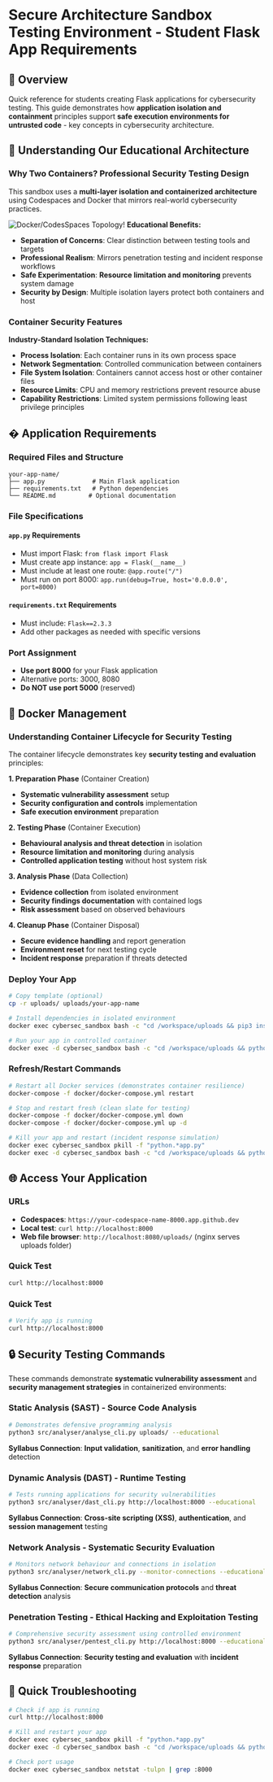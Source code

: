 # Secure Architecture Sandbox Testing Environment - Student Flask App Requirements

## 🎯 Overview

Quick reference for students creating Flask applications for cybersecurity
testing. This guide demonstrates how **application isolation and containment**
principles support **safe execution environments for untrusted code** - key
concepts in cybersecurity architecture.

## 🐳 Understanding Our Educational Architecture

### Why Two Containers? Professional Security Testing Design

This sandbox uses a **multi-layer isolation and containerized architecture** using Codespaces and Docker that mirrors real-world cybersecurity practices.

![Docker/CodesSpaces Topology!](images/secure_architecture_sandbox_network_topology.png "Docker/CodesSpaces Topology")
**Educational Benefits:**

- **Separation of Concerns**: Clear distinction between testing tools and
  targets
- **Professional Realism**: Mirrors penetration testing and incident response
  workflows
- **Safe Experimentation**: **Resource limitation and monitoring** prevents
  system damage
- **Security by Design**: Multiple isolation layers protect both containers and
  host

### Container Security Features

**Industry-Standard Isolation Techniques:**

- **Process Isolation**: Each container runs in its own process space
- **Network Segmentation**: Controlled communication between containers
- **File System Isolation**: Containers cannot access host or other container
  files
- **Resource Limits**: CPU and memory restrictions prevent resource abuse
- **Capability Restrictions**: Limited system permissions following least
  privilege principles

## � Application Requirements

### Required Files and Structure

```
your-app-name/
├── app.py             # Main Flask application
├── requirements.txt   # Python dependencies
└── README.md         # Optional documentation
```

### File Specifications

#### `app.py` Requirements

- Must import Flask: `from flask import Flask`
- Must create app instance: `app = Flask(__name__)`
- Must include at least one route: `@app.route("/")`
- Must run on port 8000: `app.run(debug=True, host='0.0.0.0', port=8000)`

#### `requirements.txt` Requirements

- Must include: `Flask==2.3.3`
- Add other packages as needed with specific versions

### Port Assignment

- **Use port 8000** for your Flask application
- Alternative ports: 3000, 8080
- **Do NOT use port 5000** (reserved)

## 🔄 Docker Management

### Understanding Container Lifecycle for Security Testing

The container lifecycle demonstrates key **security testing and evaluation**
principles:

**1. Preparation Phase** (Container Creation)

- **Systematic vulnerability assessment** setup
- **Security configuration and controls** implementation
- **Safe execution environment** preparation

**2. Testing Phase** (Container Execution)

- **Behavioural analysis and threat detection** in isolation
- **Resource limitation and monitoring** during analysis
- **Controlled application testing** without host system risk

**3. Analysis Phase** (Data Collection)

- **Evidence collection** from isolated environment
- **Security findings documentation** with contained logs
- **Risk assessment** based on observed behaviours

**4. Cleanup Phase** (Container Disposal)

- **Secure evidence handling** and report generation
- **Environment reset** for next testing cycle
- **Incident response** preparation if threats detected

### Deploy Your App

```bash
# Copy template (optional)
cp -r uploads/ uploads/your-app-name

# Install dependencies in isolated environment
docker exec cybersec_sandbox bash -c "cd /workspace/uploads && pip3 install -r requirements.txt"

# Run your app in controlled container
docker exec -d cybersec_sandbox bash -c "cd /workspace/uploads && python3 app.py"
```

### Refresh/Restart Commands

```bash
# Restart all Docker services (demonstrates container resilience)
docker-compose -f docker/docker-compose.yml restart

# Stop and restart fresh (clean slate for testing)
docker-compose -f docker/docker-compose.yml down
docker-compose -f docker/docker-compose.yml up -d

# Kill your app and restart (incident response simulation)
docker exec cybersec_sandbox pkill -f "python.*app.py"
docker exec -d cybersec_sandbox bash -c "cd /workspace/uploads && python3 app.py"
```

## 🌐 Access Your Application

### URLs

- **Codespaces**: `https://your-codespace-name-8000.app.github.dev`
- **Local test**: `curl http://localhost:8000`
- **Web file browser**: `http://localhost:8080/uploads/` (nginx serves uploads
  folder)

### Quick Test

```bash
curl http://localhost:8000
```

### Quick Test

```bash
# Verify app is running
curl http://localhost:8000
```

## 🔒 Security Testing Commands

These commands demonstrate **systematic vulnerability assessment** and
**security management strategies** in containerized environments:

### Static Analysis (SAST) - **Source Code Analysis**

```bash
# Demonstrates defensive programming analysis
python3 src/analyser/analyse_cli.py uploads/ --educational
```

**Syllabus Connection**: **Input validation**, **sanitization**, and **error
handling** detection

### Dynamic Analysis (DAST) - **Runtime Testing**

```bash
# Tests running applications for security vulnerabilities
python3 src/analyser/dast_cli.py http://localhost:8000 --educational
```

**Syllabus Connection**: **Cross-site scripting (XSS)**, **authentication**, and
**session management** testing

### Network Analysis - **Systematic Security Evaluation**

```bash
# Monitors network behaviour and connections in isolation
python3 src/analyser/network_cli.py --monitor-connections --educational
```

**Syllabus Connection**: **Secure communication protocols** and **threat
detection** analysis

### Penetration Testing - **Ethical Hacking and Exploitation Testing**

```bash
# Comprehensive security assessment using controlled environment
python3 src/analyser/pentest_cli.py http://localhost:8000 --educational
```

**Syllabus Connection**: **Security testing and evaluation** with **incident
response** preparation

## 🐛 Quick Troubleshooting

```bash
# Check if app is running
curl http://localhost:8000

# Kill and restart your app
docker exec cybersec_sandbox pkill -f "python.*app.py"
docker exec -d cybersec_sandbox bash -c "cd /workspace/uploads && python3 app.py"

# Check port usage
docker exec cybersec_sandbox netstat -tulpn | grep :8000
```
